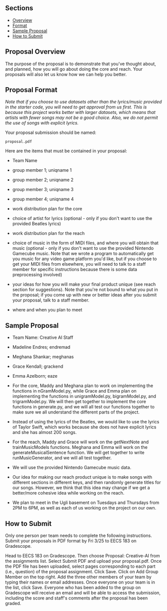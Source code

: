 ## Sections

- [Overview](#proposal-overview)
- [Format](#proposal-format)
- [Sample Proposal](#sample-proposal)
- [How to Submit](#how-to-submit)

## Proposal Overview

The purpose of the proposal is to demonstrate that you've thought about, and planned, how you will go about doing the core and reach. Your proposals will also let us know how we can help you better.

## Proposal Format

*Note that if you choose to use datasets other than the lyrics/music provided in the starter code, you will need to get approval from us first. This is because this project works better with larger datasets, which means that artists with fewer songs may not be a good choice. Also, we do not permit the use of songs with explicit lyrics.*

Your proposal submission should be named:

```
proposal.pdf
```

Here are the items that must be contained in your proposal:

- Team Name

- group member 1; uniqname 1

- group member 2; uniqname 2

- group member 3; uniqname 3

- group member 4; uniqname 4

- work distribution plan for the core

- choice of artist for lyrics (optional - only if you don't want to use the provided Beatles lyrics)

- work distribution plan for the reach

- choice of music in the form of MIDI files, and where you will obtain that music (optional - only if you don't want to use the provided Nintendo Gamecube music. Note that we wrote a program to automatically get you music for any video game platform you'd like, but if you choose to get your MIDI files from elsewhere, you will need to talk to a staff member for specific instructions because there is some data preprocessing involved)

- your ideas for how you will make your final product unique (see reach section for suggestions). Note that you're not bound to what you put in the proposal; if you come up with new or better ideas after you submit your proposal, talk to a staff member.

- where and when you plan to meet

## Sample Proposal

- Team Name: Creative AI Staff

- Madeline Endres; endremad

- Meghana Shankar; meghanas

- Grace Kendall; grackend

- Emma Azelborn; eaze

- For the core, Maddy and Meghana plan to work on implementing the functions in nGramModel.py, while Grace and Emma plan on implementing the functions in unigramModel.py, bigramModel.py, and trigramModel.py. We will then get together to implement the core functions in generate.py, and we will all test our functions together to make sure we all understand the different parts of the project.

- Instead of using the lyrics of the Beatles, we would like to use the lyrics of Taylor Swift, which works because she does not have explicit lyrics and she has almost 200 songs.

- For the reach, Maddy and Grace will work on the getNextNote and trainMusicModels functions. Meghana and Emma will work on the generateMusicalSentence function. We will get together to write runMusicGenerator, and we will all test together.

- We will use the provided Nintendo Gamecube music data.

- Our idea for making our reach product unique is to make songs with different sections in different keys, and then randomly generate titles for our songs. However, we think that this idea may change if we get a better/more cohesive idea while working on the reach.

- We plan to meet in the Ugli basement on Tuesdays and Thursdays from 2PM to 6PM, as well as each of us working on the project on our own.


## How to Submit

Only one person per team needs to complete the following instructions. Submit your proposals in PDF format by Fri 3/25 to EECS 183 on Gradescope.

Head to EECS 183 on Gradescope. Then choose Proposal: Creative-AI from the assignments list. Select Submit PDF and upload your proposal.pdf.
Once the PDF file has been uploaded, select pages corresponding to each part (i.e., question) of the proposal assignment. Click Save.
Click on Add Group Member on the top right. Add the three other members of your team by typing their names or email addresses. Once everyone on your team is in the list, click Save. Everyone who has been added to the group on Gradescope will receive an email and will be able to access the submission, including the score and staff's comments after the proposal has been graded.
